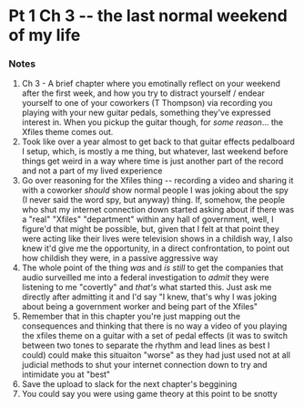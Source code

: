 # Pt 1 Ch 3 -- the last normal weekend of my life

### Notes
1. Ch 3 - A brief chapter where you emotinally reflect on your weekend after the first week, and how you try to distract yourself / endear yourself to one of your coworkers (T Thompson) via recording you playing with your new guitar pedals, something they've expressed interest in. When you pickup the guitar though, for _some reason_... the Xfiles theme comes out.
1. Took like over a year almost to get back to that guitar effects pedalboard I setup, which, is mostly a me thing, but whatever, last weekend before things get weird in a way where time is just another part of the record and not a part of my lived experience
1. Go over reasoning for the Xfiles thing -- recording a video and sharing it with a coworker _should_ show normal people I was joking about the spy (I never said the word spy, but anyway) thing. If, somehow, the people who shut my internet connection down started asking about if there was a "real" "Xfiles" "department" within any hall of government, well, I figure'd that might be possible, but, given that I felt at that point they were acting like their lives were television shows in a childish way, I also knew it'd give me the opportunity, in a direct confrontation, to point out how childish they were, in a passive aggressive way
1. The whole point of the thing _was_ and _is still_ to get the companies that audio surveilled me into a federal investigation to _admit_ they were listening to me "covertly" and _that's_ what started this. Just ask me directly after admitting it and I'd say "I knew, that's why I was joking about being a government worker and being part of the Xfiles"
1. Remember that in this chapter you're just mapping out the consequences and thinking that there is no way a video of you playing the xfiles theme on a guitar with a set of pedal effects (it was to switch between two tones to separate the rhythm and lead lines as best I could) could make this situaiton "worse" as they had just used not at all judicial methods to shut your internet connection down to try and intimidate you at "best"
1. Save the upload to slack for the next chapter's beggining
1. You could say you were using game theory at this point to be snotty

